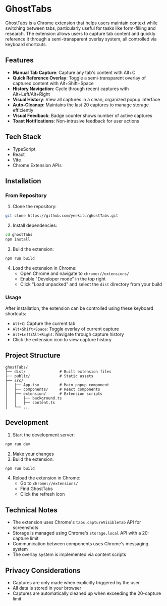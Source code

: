 # GhostTabs

GhostTabs is a Chrome extension that helps users maintain context while switching between tabs, particularly useful for tasks like form-filling and research. The extension allows users to capture tab content and quickly reference it through a semi-transparent overlay system, all controlled via keyboard shortcuts.

## Features

- **Manual Tab Capture**: Capture any tab's content with Alt+C
- **Quick Reference Overlay**: Toggle a semi-transparent overlay of captured content with Alt+Shift+Space
- **History Navigation**: Cycle through recent captures with Alt+Left/Alt+Right
- **Visual History**: View all captures in a clean, organized popup interface
- **Auto-Cleanup**: Maintains the last 20 captures to manage storage efficiently
- **Visual Feedback**: Badge counter shows number of active captures
- **Toast Notifications**: Non-intrusive feedback for user actions

## Tech Stack

- TypeScript
- React
- Vite
- Chrome Extension APIs

## Installation

### From Repository

1. Clone the repository:
```bash
git clone https://github.com/yeekitc/ghostTabs.git
```

2. Install dependencies:
```bash
cd ghostTabs
npm install
```

3. Build the extension:
```bash
npm run build
```

4. Load the extension in Chrome:
   - Open Chrome and navigate to `chrome://extensions/`
   - Enable "Developer mode" in the top right
   - Click "Load unpacked" and select the `dist` directory from your build

### Usage

After installation, the extension can be controlled using these keyboard shortcuts:

- `Alt+C`: Capture the current tab
- `Alt+Shift+Space`: Toggle overlay of current capture
- `Alt+Left`/`Alt+Right`: Navigate through capture history
- Click the extension icon to view capture history

## Project Structure

```
ghostTabs/
├── dist/               # Built extension files
├── public/             # Static assets
├── src/
│   ├── App.tsx         # Main popup component
│   ├── components/     # React components
│   ├── extension/      # Extension scripts
│   │   ├── background.ts
│   │   ├── content.ts
│   └── ...
```

## Development

1. Start the development server:
```bash
npm run dev
```

2. Make your changes
3. Build the extension:
```bash
npm run build
```

4. Reload the extension in Chrome:
   - Go to `chrome://extensions/`
   - Find GhostTabs
   - Click the refresh icon

## Technical Notes

- The extension uses Chrome's `tabs.captureVisibleTab` API for screenshots
- Storage is managed using Chrome's `storage.local` API with a 20-capture limit
- Communication between components uses Chrome's messaging system
- The overlay system is implemented via content scripts

## Privacy Considerations

- Captures are only made when explicitly triggered by the user
- All data is stored in your browser
- Captures are automatically cleaned up when exceeding the 20-capture limit